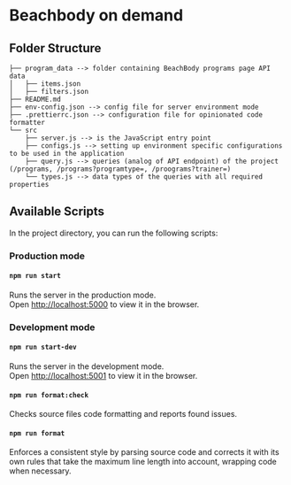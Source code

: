 # Beachbody on demand

## Folder Structure

```
├── program_data --> folder containing BeachBody programs page API data
│   ├── items.json
│   ├── filters.json
├── README.md
├── env-config.json --> config file for server environment mode
├── .prettierrc.json --> configuration file for opinionated code formatter
└── src
    ├── server.js --> is the JavaScript entry point
    ├── configs.js --> setting up environment specific configurations to be used in the application
    ├── query.js --> queries (analog of API endpoint) of the project (/programs, /programs?programtype=, /proograms?trainer=)
    └── types.js --> data types of the queries with all required properties
```

## Available Scripts

In the project directory, you can run the following scripts:

### Production mode

#### `npm run start`

Runs the server in the production mode.<br>
Open [http://localhost:5000](http://localhost:5000) to view it in the browser.

### Development mode

#### `npm run start-dev`

Runs the server in the development mode.<br>
Open [http://localhost:5001](http://localhost:5000) to view it in the browser.

#### `npm run format:check`

Checks source files code formatting and reports found issues.

#### `npm run format`

Enforces a consistent style by parsing source code and corrects it with its own rules that take the maximum line length into account, wrapping code when necessary.